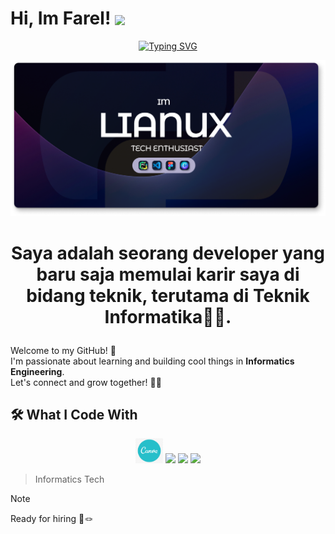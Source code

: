 # Hi, Im Farel! <img src="https://media.giphy.com/media/hvRJCLFzcasrR4ia7z/giphy.gif" width="35" style="vertical-align:middle" />

<div align="center">
<a href="https://git.io/typing-svg"><img src="https://readme-typing-svg.herokuapp.com?font=Fira+Code&pause=1000&width=435&lines=Hy%2CIm+Farel+%F0%9F%91%8B;I'm+a+Tech+Enthusiast%F0%9F%91%A8%E2%80%8D%F0%9F%92%BB" alt="Typing SVG" /></a>
</div>

![FarelAjahh](img/Banner.png)

# <p align="Center">Saya adalah seorang developer yang baru saja memulai karir saya di bidang teknik, terutama di Teknik Informatika👨‍💻.</p>

Welcome to my GitHub! 🚀  
I'm passionate about learning and building cool things in **Informatics Engineering**.  
Let's connect and grow together! 🌱✨

## 🛠️ What I Code With

<p align="Center">
<img src="Canva.png" height="40">
<img src="https://cdn.jsdelivr.net/gh/devicons/devicon@latest/icons/python/python-original.svg" height="40" />
<img src="https://cdn.jsdelivr.net/gh/devicons/devicon@latest/icons/figma/figma-original.svg" height="40" 
/>
<img src="https://cdn.jsdelivr.net/gh/devicons/devicon@latest/icons/vscode/vscode-original.svg" height="40" />
</p>

> Informatics Tech

> [!NOTE]
> Ready for hiring 🔧🪢
